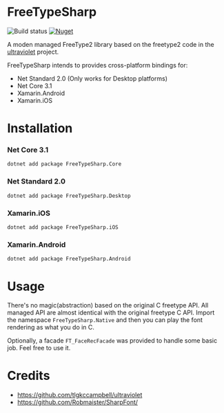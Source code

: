 # FreeTypeSharp
![Build status](https://github.com/ryancheung/FreeTypeSharp/workflows/.NET%20Core/badge.svg)
[![Nuget](https://img.shields.io/nuget/v/FreeTypeSharp.Core)](https://www.nuget.org/packages/FreeTypeSharp.Core/)

A moden managed FreeType2 library based on the freetype2 code in the [ultraviolet](https://github.com/tlgkccampbell/ultraviolet/tree/develop/Source/Ultraviolet.FreeType2) project.

FreeTypeSharp intends to provides cross-platform bindings for:

- Net Standard 2.0 (Only works for Desktop platforms)
- Net Core 3.1
- Xamarin.Android
- Xamarin.iOS

# Installation

### Net Core 3.1

`dotnet add package FreeTypeSharp.Core`

### Net Standard 2.0

`dotnet add package FreeTypeSharp.Desktop`

### Xamarin.iOS

`dotnet add package FreeTypeSharp.iOS`

### Xamarin.Android

`dotnet add package FreeTypeSharp.Android`

# Usage

There's no magic(abstraction) based on the original C freetype API. All managed API are almost identical with the original freetype C API. Import the namespace `FreeTypeSharp.Native` and then you can play the font rendering as what you do in C.

Optionally, a facade `FT_FaceRecFacade` was provided to handle some basic job. Feel free to use it.

# Credits

- https://github.com/tlgkccampbell/ultraviolet
- https://github.com/Robmaister/SharpFont/
